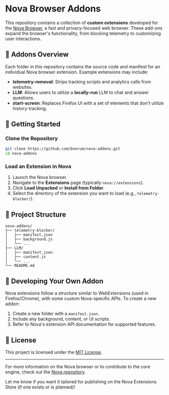 # Nova Browser Addons

This repository contains a collection of **custom extensions** developed for the [Nova Browser](https://github.com/bnorum/nova), a fast and privacy-focused web browser. These add-ons expand the browser's functionality, from blocking telemetry to customizing user interactions.

## 🧩 Addons Overview

Each folder in this repository contains the source code and manifest for an individual Nova browser extension. Example extensions may include:

- **telemetry-removal**: Strips tracking scripts and analytics calls from websites.
- **LLM**: Allows users to utilize a **locally-run** LLM to chat and answer questions.
- **start-screen**: Replaces Firefox UI with a set of elements that don't utilize history-tracking.



## 🚀 Getting Started

### Clone the Repository

```bash
git clone https://github.com/bnorum/nova-addons.git
cd nova-addons
```

### Load an Extension in Nova

1. Launch the Nova browser.
2. Navigate to the **Extensions** page (typically `nova://extensions`).
3. Click **Load Unpacked** or **Install from Folder**.
4. Select the directory of the extension you want to load (e.g., `telemetry-blocker/`).

## 📁 Project Structure

```
nova-addons/
├── telemetry-blocker/
│   ├── manifest.json
│   ├── background.js
│   └── ...
├── LLM/
│   ├── manifest.json
│   ├── content.js
│   └── ...
└── README.md
```

## 📖 Developing Your Own Addon

Nova extensions follow a structure similar to WebExtensions (used in Firefox/Chrome), with some custom Nova-specific APIs. To create a new addon:

1. Create a new folder with a `manifest.json`.
2. Include any background, content, or UI scripts.
3. Refer to Nova's extension API documentation for supported features.

## 📄 License

This project is licensed under the [MIT License](LICENSE).

---

For more information on the Nova browser or to contribute to the core engine, check out the [Nova repository](https://github.com/bnorum/nova).

Let me know if you want it tailored for publishing on the Nova Extensions Store (if one exists or is planned)!
